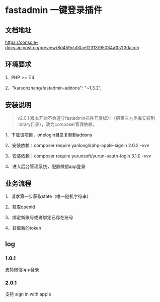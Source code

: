 # fastadmin 一键登录插件

## 文档地址

https://console-docs.apipost.cn/preview/8d459cb00ae12313/95034a107f3dacc5

## 环境要求

1、PHP >= 7.4

2、"karsonzhang/fastadmin-addons": "~1.3.2",

## 安装说明

> v2.0.1 版本开始不会遵守fastadmin插件开发标准（把第三方类库安装到library目录），改为composer管理依赖。


1、下载该项目，onelogin目录复制到addons

2、安装依赖：composer require yanlongli/php-apple-signin 2.0.2 -vvv

3、安装依赖：composer require yurunsoft/yurun-oauth-login 3.1.0 -vvv

4、进入后台管理系统，配置微信app登录

## 业务流程

1、请求第一步获取state（唯一随机字符串）

2、获取openid

3、绑定新账号或者绑定已存在账号

4、获取新的token

## log

### 1.0.1

支持微信app登录

### 2.0.1

支持 sign in with apple